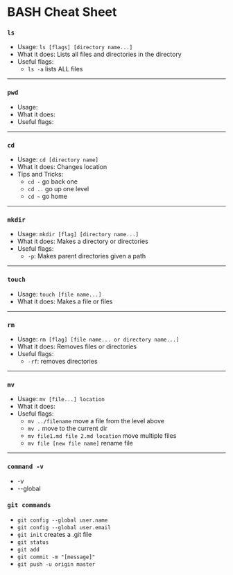 # BASH Cheat Sheet

### **`ls`**

* Usage: `ls [flags] [directory name...]`
* What it does: Lists all files and directories in the directory
* Useful flags:
  * `ls -a` lists ALL files
---
### **`pwd`**

* Usage:
* What it does:
* Useful flags:
---             
### **`cd`**

* Usage: `cd [directory name]`
* What it does: Changes location
* Tips and Tricks: 
  * `cd -` go back one
  * `cd ..`  go up one level
  * `cd ~` go home        
---
### **`mkdir`**

* Usage: `mkdir [flag] [directory name...]`
* What it does: Makes a directory or directories
* Useful flags:
  * `-p`: Makes parent directories given a path
---
### **`touch`**

* Usage: `touch [file name...]`
* What it does: Makes a file or files
---
### **`rm`**

* Usage: `rm [flag] [file name... or directory name...]`
* What it does: Removes files or directories
* Useful flags: 
  * `-rf`: removes directories
---
### **`mv`**

* Usage: `mv [file...] location`
* What it does:
* Useful flags:
  * `mv ../filename` move a file from the level above
  * `mv .` move to the current dir
  * `mv file1.md file 2.md location` move multiple files
  * `mv file [new file name]` rename file
---

### **`command -v`**

* -v 
* --global

### **`git commands`**

* `git config --global user.name`
* `git config --global user.email`
* `git init` creates a .git file
* `git status`
* `git add`
* `git commit -m "[message]"`
* `git push -u origin master`
  